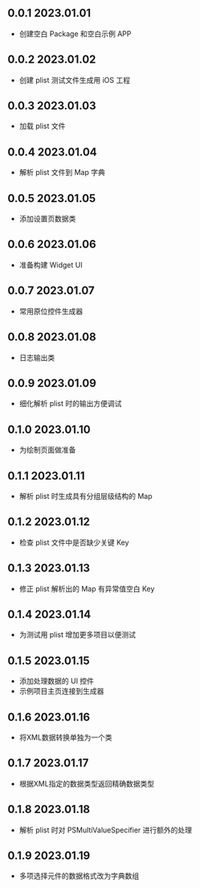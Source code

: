 ## 0.0.1 2023.01.01

* 创建空白 Package 和空白示例 APP

## 0.0.2 2023.01.02

* 创建 plist 测试文件生成用 iOS 工程

## 0.0.3 2023.01.03

* 加载 plist 文件

## 0.0.4 2023.01.04

* 解析 plist 文件到 Map 字典

## 0.0.5 2023.01.05

* 添加设置页数据类

## 0.0.6 2023.01.06

* 准备构建 Widget UI

## 0.0.7 2023.01.07

* 常用原位控件生成器

## 0.0.8 2023.01.08

* 日志输出类

## 0.0.9 2023.01.09

* 细化解析 plist 时的输出方便调试

## 0.1.0 2023.01.10

* 为绘制页面做准备

## 0.1.1 2023.01.11

* 解析 plist 时生成具有分组层级结构的 Map

## 0.1.2 2023.01.12

* 检查 plist 文件中是否缺少关键 Key

## 0.1.3 2023.01.13

* 修正 plist 解析出的 Map 有异常值空白 Key

## 0.1.4 2023.01.14

* 为测试用 plist 增加更多项目以便测试

## 0.1.5 2023.01.15

* 添加处理数据的 UI 控件
* 示例项目主页连接到生成器

## 0.1.6 2023.01.16

* 将XML数据转换单独为一个类

## 0.1.7 2023.01.17

* 根据XML指定的数据类型返回精确数据类型

## 0.1.8 2023.01.18

* 解析 plist 时对 PSMultiValueSpecifier 进行额外的处理

## 0.1.9 2023.01.19

* 多项选择元件的数据格式改为字典数组
